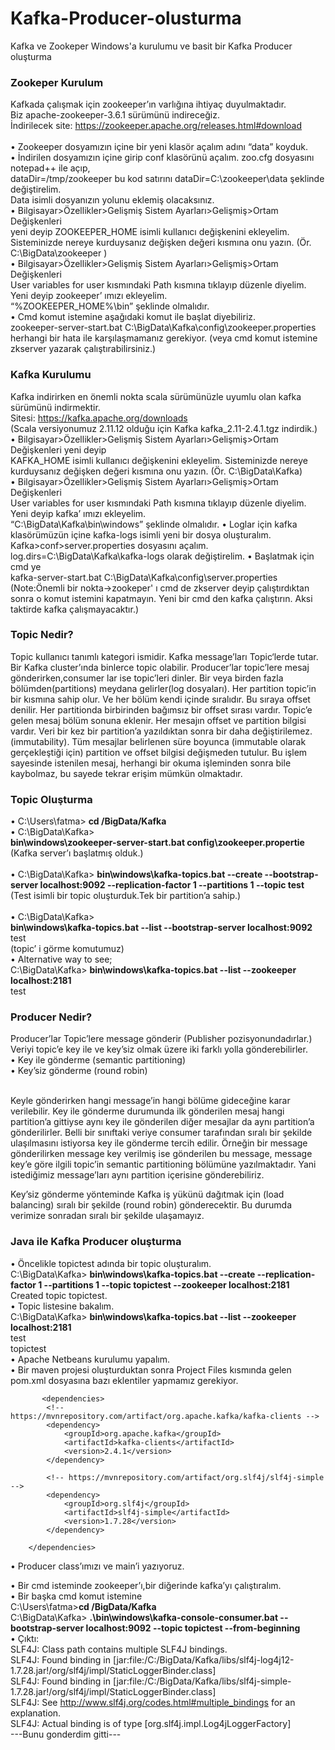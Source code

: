# Kafka-Producer-olusturma
Kafka ve Zookeper Windows'a kurulumu ve basit bir Kafka Producer oluşturma

### Zookeper Kurulum
Kafkada çalışmak için zookeeper’ın varlığına ihtiyaç duyulmaktadır. <br>
Biz apache-zookeeper-3.6.1 sürümünü indireceğiz.<br>
İndirilecek site: https://zookeeper.apache.org/releases.html#download<br>
<br>
•	Zookeeper dosyamızın içine bir yeni klasör açalım adını “data” koyduk.<br>
•	İndirilen dosyamızın içine girip conf klasörünü açalım. zoo.cfg dosyasını notepad++ ile açıp, <br>
dataDir=/tmp/zookeeper bu kod satırını dataDir=C:\\zookeeper\\data şeklinde değiştirelim. <br>Data isimli dosyanızın yolunu eklemiş olacaksınız.<br>
•	Bilgisayar>Özellikler>Gelişmiş Sistem Ayarları>Gelişmiş>Ortam Değişkenleri<br> yeni deyip ZOOKEEPER_HOME isimli kullanıcı değişkenini ekleyelim.<br>
Sisteminizde nereye kurduysanız değişken değeri kısmına onu yazın. (Ör.  C:\BigData\zookeeper )<br>
•	Bilgisayar>Özellikler>Gelişmiş Sistem Ayarları>Gelişmiş>Ortam Değişkenleri<br> 
User variables for user kısmındaki Path kısmına tıklayıp düzenle diyelim. Yeni deyip zookeeper’ ımızı ekleyelim.<br>
“%ZOOKEEPER_HOME%\bin” şeklinde olmalıdır.<br>
•	Cmd komut istemine aşağıdaki komut ile başlat diyebiliriz.<br>
zookeeper-server-start.bat C:\BigData\Kafka\config\zookeeper.properties herhangi bir hata ile karşılaşmamanız gerekiyor.
(veya cmd komut istemine zkserver yazarak çalıştırabilirsiniz.)<br>


### Kafka Kurulumu
Kafka indirirken en önemli nokta scala sürümünüzle uyumlu olan kafka sürümünü indirmektir.<br>
Sitesi: https://kafka.apache.org/downloads<br>
(Scala versiyonumuz 2.11.12 olduğu için Kafka  kafka_2.11-2.4.1.tgz indirdik.)<br> 
•	Bilgisayar>Özellikler>Gelişmiş Sistem Ayarları>Gelişmiş>Ortam Değişkenleri yeni deyip<br>
KAFKA_HOME isimli kullanıcı değişkenini ekleyelim. Sisteminizde nereye kurduysanız değişken değeri kısmına onu yazın. (Ör.  C:\BigData\Kafka)<br>
•	Bilgisayar>Özellikler>Gelişmiş Sistem Ayarları>Gelişmiş>Ortam Değişkenleri<br>
User variables for user kısmındaki Path kısmına tıklayıp düzenle diyelim. Yeni deyip kafka’ ımızı ekleyelim.<br>
“C:\BigData\Kafka\bin\windows” şeklinde olmalıdır.
•	Loglar için kafka klasörümüzün içine kafka-logs isimli yeni bir dosya oluşturalım.<br>
Kafka>conf>server.properties dosyasını açalım. log.dirs=C:\BigData\Kafka\kafka-logs olarak değiştirelim.
•	Başlatmak için cmd ye <br>
kafka-server-start.bat C:\BigData\Kafka\config\server.properties<br>
(Note:Önemli bir nokta->zookeper' ı cmd de zkserver deyip çalıştırdıktan sonra o komut istemini kapatmayın. Yeni bir cmd den kafka çalıştırın. Aksi taktirde kafka çalışmayacaktır.)


### Topic Nedir?
Topic kullanıcı tanımlı kategori ismidir. Kafka message’ları Topic‘lerde tutar. Bir Kafka cluster’ında binlerce topic olabilir. Producer’lar topic’lere mesaj gönderirken,consumer lar ise topic’leri dinler. Bir veya birden fazla bölümden(partitions) meydana gelirler(log dosyaları). Her partition topic’in bir kısmına sahip olur. Ve her bölüm kendi içinde sıralıdır. Bu sıraya offset denilir. Her partitionda birbirinden bağımsız bir offset sırası vardır.
Topic’e gelen mesaj bölüm sonuna eklenir. Her mesajın offset ve partition bilgisi vardır. Veri bir kez bir partition’a yazıldıktan sonra bir daha değiştirilemez. (immutability). Tüm mesajlar belirlenen süre boyunca (immutable olarak gerçekleştiği için)  partition ve offset bilgisi değişmeden tutulur. Bu işlem sayesinde istenilen mesaj, herhangi bir okuma işleminden sonra bile kaybolmaz, bu sayede tekrar erişim mümkün olmaktadır.

### Topic Oluşturma
•	C:\Users\fatma>  **cd /BigData/Kafka<br>**
•	C:\BigData\Kafka>  
**bin\windows\zookeeper-server-start.bat config\zookeeper.propertie**
(Kafka server’ı başlatmış olduk.)<br>  
•	C:\BigData\Kafka> 
**bin\windows\kafka-topics.bat --create --bootstrap-server localhost:9092 --replication-factor 1 --partitions 1 --topic test**
(Test isimli bir topic oluşturduk.Tek bir partition’a sahip.)<br>  
•	C:\BigData\Kafka>   
**bin\windows\kafka-topics.bat --list --bootstrap-server localhost:9092**<br> 
test<br> 
(topic’ i görme komutumuz)<br> 
•	Alternative way to see;<br> 
C:\BigData\Kafka> 
**bin\windows\kafka-topics.bat --list --zookeeper localhost:2181**<br> 
test<br> 

### Producer Nedir?
Producer’lar Topic’lere message gönderir (Publisher pozisyonundadırlar.) Veriyi topic’e key ile ve key’siz olmak üzere iki farklı yolla gönderebilirler.<br> 
•	Key ile gönderme (semantic partitioning)<br> 
•	Key’siz gönderme (round robin)<br> <br> 

Keyle gönderirken hangi message’in hangi bölüme gideceğine karar verilebilir.
Key ile gönderme durumunda ilk gönderilen mesaj hangi partition’a gittiyse aynı key ile gönderilen diğer mesajlar da aynı partition’a gönderilirler. Belli bir sınıftaki veriye consumer tarafından sıralı bir şekilde ulaşılmasını istiyorsa key ile gönderme tercih edilir.
Örneğin bir message gönderilirken message key verilmiş ise gönderilen bu message, message key’e göre ilgili topic’in semantic partitioning bölümüne yazılmaktadır. Yani istediğimiz message’ları aynı partition içerisine gönderebiliriz. <br> 

Key’siz gönderme yönteminde Kafka iş yükünü dağıtmak için (load balancing) sıralı bir şekilde (round robin) gönderecektir. Bu durumda verimize sonradan sıralı bir şekilde ulaşamayız.<br> 
### Java ile Kafka Producer oluşturma

•	Öncelikle topictest adında bir topic oluşturalım.<br> 
C:\BigData\Kafka> 
**bin\windows\kafka-topics.bat --create --replication-factor 1 --partitions 1 --topic topictest --zookeeper  localhost:2181**<br> 
Created topic topictest. <br> 
•	Topic listesine bakalım.<br>
C:\BigData\Kafka> **bin\windows\kafka-topics.bat --list --zookeeper localhost:2181**<br>
test<br>
topictest<br>
•	Apache Netbeans kurulumu yapalım.<br> 
•	Bir maven projesi oluşturduktan sonra Project Files kısmında gelen pom.xml dosyasına bazı eklentiler yapmamız gerekiyor.<br>
```
       <dependencies>
        <!-- https://mvnrepository.com/artifact/org.apache.kafka/kafka-clients -->
        <dependency>
            <groupId>org.apache.kafka</groupId>
            <artifactId>kafka-clients</artifactId>
            <version>2.4.1</version>
        </dependency>
        
        <!-- https://mvnrepository.com/artifact/org.slf4j/slf4j-simple -->
        <dependency>
            <groupId>org.slf4j</groupId>
            <artifactId>slf4j-simple</artifactId>
            <version>1.7.28</version>
        </dependency>

    </dependencies>
```

•	Producer class’ımızı ve main’i yazıyoruz.<br> 

•	Bir cmd isteminde zookeeper’ı,bir diğerinde kafka’yı çalıştıralım.<br> 
•	Bir başka cmd komut istemine<br> 
C:\Users\fatma>**cd /BigData/Kafka**<br> 
C:\BigData\Kafka> **.\bin\windows\kafka-console-consumer.bat --bootstrap-server localhost:9092 --topic topictest --from-beginning**<br> 
•	Çıktı:<br> 
SLF4J: Class path contains multiple SLF4J bindings.<br> 
SLF4J: Found binding in [jar:file:/C:/BigData/Kafka/libs/slf4j-log4j12-1.7.28.jar!/org/slf4j/impl/StaticLoggerBinder.class]<br> 
SLF4J: Found binding in [jar:file:/C:/BigData/Kafka/libs/slf4j-simple-1.7.28.jar!/org/slf4j/impl/StaticLoggerBinder.class]<br> 
SLF4J: See http://www.slf4j.org/codes.html#multiple_bindings for an explanation.<br> 
SLF4J: Actual binding is of type [org.slf4j.impl.Log4jLoggerFactory]<br> 
---Bunu gonderdim gitti---<br> 





